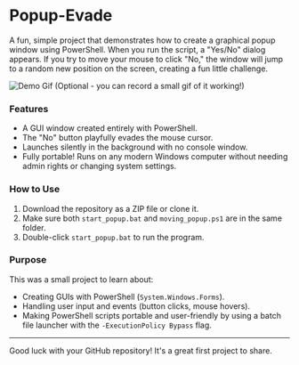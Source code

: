 # Popup-Evade

A fun, simple project that demonstrates how to create a graphical popup window using PowerShell. When you run the script, a "Yes/No" dialog appears. If you try to move your mouse to click "No," the window will jump to a random new position on the screen, creating a fun little challenge.

![Demo Gif (Optional - you can record a small gif of it working!)](link_to_your_gif_here.gif)

### Features

*   A GUI window created entirely with PowerShell.
*   The "No" button playfully evades the mouse cursor.
*   Launches silently in the background with no console window.
*   Fully portable! Runs on any modern Windows computer without needing admin rights or changing system settings.

### How to Use

1.  Download the repository as a ZIP file or clone it.
2.  Make sure both `start_popup.bat` and `moving_popup.ps1` are in the same folder.
3.  Double-click `start_popup.bat` to run the program.

### Purpose

This was a small project to learn about:
*   Creating GUIs with PowerShell (`System.Windows.Forms`).
*   Handling user input and events (button clicks, mouse hovers).
*   Making PowerShell scripts portable and user-friendly by using a batch file launcher with the `-ExecutionPolicy Bypass` flag.

---

Good luck with your GitHub repository! It's a great first project to share.
